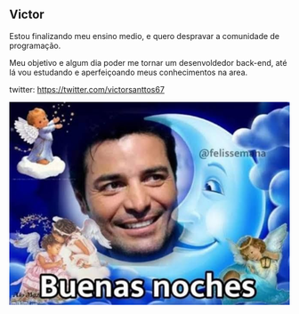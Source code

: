 ## Victor 

Estou finalizando meu ensino medio, e quero despravar a comunidade de programação.


Meu objetivo e algum dia poder me tornar um desenvoldedor back-end, até lá vou estudando e aperfeiçoando meus conhecimentos na area.

twitter: https://twitter.com/victorsanttos67


![name-of-you-image](./uploads/nigth/3.jpg)